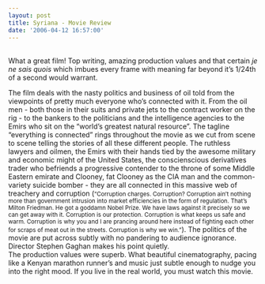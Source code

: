 ```yaml
---
layout: post
title: Syriana - Movie Review
date: '2006-04-12 16:57:00'
---
```


<p><a href="http://www.patang.org/blog/uploaded_images/syriana-779283.jpg" target="_blank"><img style="float:right; margin:0 0 10px 10px;cursor:pointer; cursor:hand;" src="http://www.patang.org/blog/uploaded_images/syriana-769694.jpg" border="0" alt=""/></a><br/>
What a great film! Top writing, amazing production values and that certain <i>je ne sais quois</i> which imbues every frame with meaning far beyond it&rsquo;s 1/24th of a second would warrant.</p>

<p>The film deals with the nasty politics and business of oil told from the viewpoints of pretty much everyone who&rsquo;s connected with it. From the oil men - both those in their suits and private jets to the contract worker on the rig - to the bankers to the politicians and the intelligence agencies to the Emirs who sit on the &ldquo;world&rsquo;s greatest natural resource&rdquo;. The tagline &ldquo;everything is connected&rdquo; rings throughout the movie as we cut from scene to scene telling the stories of all these different people. The ruthless lawyers and oilmen, the Emirs with their hands tied by the awesome military and economic might of the United States, the conscienscious derivatives trader who befriends a progressive contender to the throne of some Middle Eastern emirate and Clooney, fat Clooney as the CIA man and the common-variety suicide bomber - they are all connected in this massive web of treachery and corruption (<small>&ldquo;Corruption charges. Corruption? Corruption ain&rsquo;t nothing more than government intrusion into market efficiencies in the form of regulation. That&rsquo;s Milton Friedman. He got a goddamn Nobel Prize. We have laws against it precisely so we can get away with it. Corruption is our protection. Corruption is what keeps us safe and warm. Corruption is why you and I are prancing around here instead of fighting each other for scraps of meat out in the streets. Corruption is why we win.&rdquo;</small>). The politics of the movie are put across subtly with no pandering to audience ignorance. Director Stephen Gaghan makes his point quietly.<br/>
 The production values were superb. What beautiful cinematography, pacing like a Kenyan marathon runner&rsquo;s and music just subtle enough to nudge you into the right mood. If you live in the real world, you must watch this movie.</p>